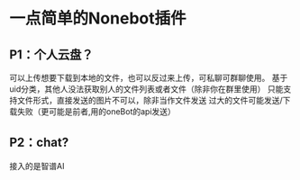 <h1>一点简单的Nonebot插件</h1>
<h2>P1：个人云盘？</h2>
可以上传想要下载到本地的文件，也可以反过来上传，可私聊可群聊使用。
基于uid分类，其他人没法获取别人的文件列表或者文件（除非你在群里使用）
只能支持文件形式，直接发送的图片不可以，除非当作文件发送
过大的文件可能发送/下载失败（更可能是前者,用的oneBot的api发送）
<h2>P2：chat?</h2>
接入的是智谱AI
